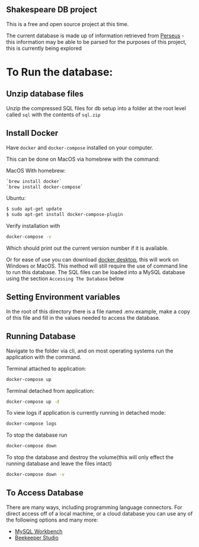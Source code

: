 ## Shakespeare DB project

This is a free and open source project at this time.

The current database is made up of information retrieved from [Perseus](https://www.perseus.tufts.edu/hopper/) - this information may be able to be parsed for the purposes of this project, this is currently being explored

# To Run the database:

## Unzip database files

Unzip the compressed SQL files for db setup into a folder at the root level called `sql` with the contents of `sql.zip`


## Install Docker
Have `docker` and `docker-compose` installed on your computer.

This can be done on MacOS via homebrew with the command:

MacOS With homebrew:
```bash
`brew install docker`
`brew install docker-compose`
```

Ubuntu:
```bash
$ sudo apt-get update
$ sudo apt-get install docker-compose-plugin
```

Verify installation with
```bash
docker-compose -v
```
Which should print out the current version number if it is available.

Or for ease of use you can download [docker desktop](https://www.docker.com/products/docker-desktop/), this will work on Windows or MacOS. This method will still require the use of command line to run this database. The SQL files can be loaded into a MySQL database using the section `Accessing The Database` below


## Setting Environment variables
In the root of this directory there is a file named .env.example, make a copy of this file and fill in the values needed to access the database.


## Running Database
Navigate to the folder via cli, and on most operating systems run the application with the command. 


Terminal attached to application:
```bash
docker-compose up
```

Terminal detached from application:
```bash
docker-compose up -d
```

To view logs if application is currently running in detached mode:
```bash
docker-compose logs
```

To stop the database run
```bash
docker-compose down
```

To stop the database and destroy the volume(this will only effect the running database and leave the files intact)
```bash
docker-compose down -v
```



## To Access Database

There are many ways, including programming language connectors. For direct access off of a local machine, or a cloud database you can use any of the following options and many more:

- [MySQL Workbench](https://www.mysql.com/products/workbench/)
- [Beekeeper Studio](https://www.beekeeperstudio.io/)